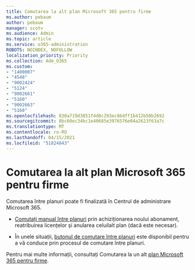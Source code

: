 ```yaml
---
title: Comutarea la alt plan Microsoft 365 pentru firme
ms.author: pebaum
author: pebaum
manager: scotv
ms.audience: Admin
ms.topic: article
ms.service: o365-administration
ROBOTS: NOINDEX, NOFOLLOW
localization_priority: Priority
ms.collection: Adm_O365
ms.custom:
- "1400007"
- "4548"
- "9002424"
- "5124"
- "9002661"
- "5160"
- "9002663"
- "5168"
ms.openlocfilehash: 830a719d3851f4d0c293ec86dff1b412b50b2692
ms.sourcegitcommit: 8bc60ec34bc1e40685e3976576e04a2623f63a7c
ms.translationtype: MT
ms.contentlocale: ro-RO
ms.lasthandoff: 04/15/2021
ms.locfileid: "51824843"
---
```

# <a name="switch-to-a-different-microsoft-365-for-business-plan"></a>Comutarea la alt plan Microsoft 365 pentru firme

Comutarea între planuri poate fi finalizată în Centrul de administrare Microsoft 365.

- [Comutați manual între planuri](https://docs.microsoft.com/microsoft-365/commerce/subscriptions/switch-plans-manually) prin achiziționarea noului abonament, reatribuirea licențelor și anularea celuilalt plan (dacă este necesar).

- În unele situații, [butonul de comutare între planuri](https://docs.microsoft.com/microsoft-365/commerce/subscriptions/switch-to-a-different-plan#use-the-switch-plans-button) este disponibil pentru a vă conduce prin procesul de comutare între planuri.

Pentru mai multe informații, consultați Comutarea la un alt [plan Microsoft 365 pentru firme](https://docs.microsoft.com/microsoft-365/commerce/subscriptions/switch-to-a-different-plan).
